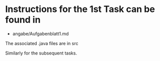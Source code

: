 # Instructions for the 1st Task can be found in

* angabe/Aufgabenblatt1.md

The associated .java files are in src

Similarly for the subsequent tasks.
